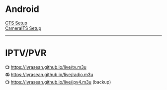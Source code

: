 # Android
[CTS Setup](https://github.com/lyrasean/lyrasean.github.io/blob/main/3pl/cts_setup_bookworm.sh)  
[CameraITS Setup](https://github.com/lyrasean/lyrasean.github.io/blob/main/3pl/its_setup_bookworm.md)  

---  
  
# IPTV/PVR
📺 <https://lyrasean.github.io/live/tv.m3u>  
📻 <https://lyrasean.github.io/live/radio.m3u>  
📺 <https://lyrasean.github.io/live/ipv4.m3u> (backup)  
